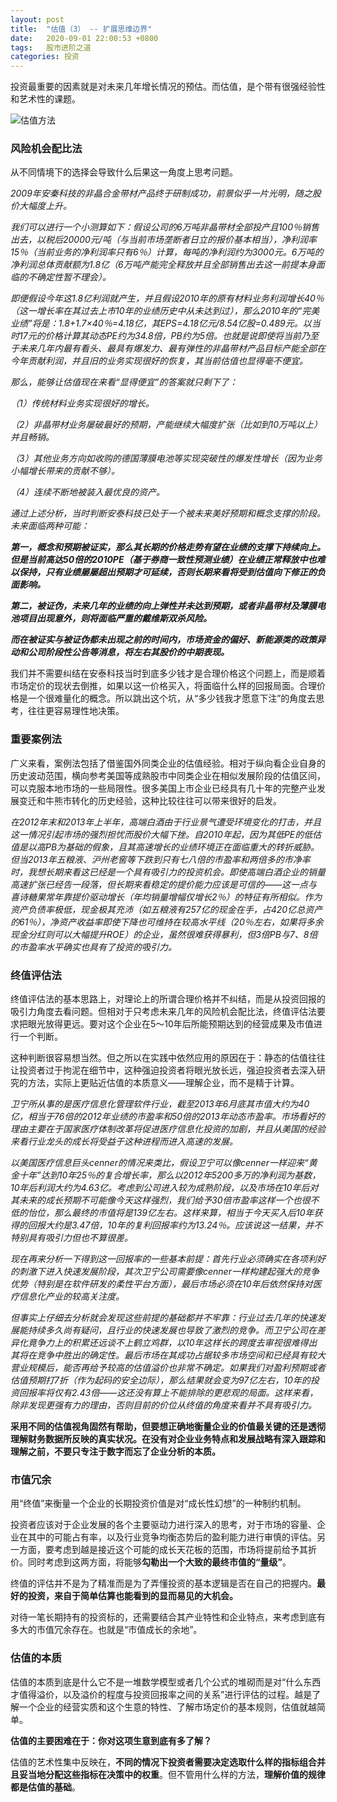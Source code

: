 ```yaml
---
layout: post
title:  "估值（3） -- 扩展思维边界"
date:   2020-09-01 22:00:53 +0800
tags:   股市进阶之道
categories: 投资
---
```


投资最重要的因素就是对未来几年增长情况的预估。而估值，是个带有很强经验性和艺术性的课题。

![估值方法](https://github.com/zzyang/zzyang.github.io/blob/master/_posts/pic/00168.jpeg?raw=true)

### 风险机会配比法

从不同情境下的选择会导致什么后果这一角度上思考问题。

<i>

2009年安秦科技的非晶合金带材产品终于研制成功，前景似乎一片光明，随之股价大幅度上升。

我们可以进行一个小测算如下：假设公司的6万吨非晶带材全部投产且100％销售出去，以税后20000元/吨（与当前市场垄断者日立的报价基本相当），净利润率15％（当前业务的净利润率只有6％）计算，每吨的净利润约为3000元。6万吨的净利润总体贡献额为1.8亿（6万吨产能完全释放并且全部销售出去这一前提本身面临的不确定性暂不理会）。

即便假设今年这1.8亿利润就产生，并且假设2010年的原有材料业务利润增长40％（这一增长率在其过去上市10年的业绩历史中从未达到过），那么2010年的“完美业绩”将是：1.8+1.7×40％=4.18亿，其EPS=4.18亿元/8.54亿股=0.489元。以当时17元的价格计算其动态PE约为34.8倍，PB约为5倍。也就是说即使将当前乃至于未来几年内最有看头、最具有爆发力、最有弹性的非晶带材产品目标产能全部在今年贡献利润，并且旧的业务实现很好的恢复，其当前估值也显得毫不便宜。

那么，能够让估值现在来看“显得便宜”的答案就只剩下了：

（1）传统材料业务实现很好的增长。

（2）非晶带材业务屡破最好的预期，产能继续大幅度扩张（比如到10万吨以上）并且畅销。

（3）其他业务方向如收购的德国薄膜电池等实现突破性的爆发性增长（因为业务小幅增长带来的贡献不够）。

（4）连续不断地被装入最优良的资产。

通过上述分析，当时判断安泰科技已处于一个被未来美好预期和概念支撑的阶段。未来面临两种可能：

<b>

第一，概念和预期被证实，那么其长期的价格走势有望在业绩的支撑下持续向上。但是当前高达50倍的2010PE（基于券商一致性预测业绩）在业绩正常释放中也难以保持，只有业绩屡屡超出预期才可延续，否则长期来看将受到估值向下修正的负面影响。

第二，被证伪，未来几年的业绩的向上弹性并未达到预期，或者非晶带材及薄膜电池项目出现意外，则将面临严重的戴维斯双杀风险。

而在被证实与被证伪都未出现之前的时间内，市场资金的偏好、新能源类的政策异动和公司阶段性公告等消息，将左右其股价的中期表现。

</b>

</i>

我们并不需要纠结在安泰科技当时到底多少钱才是合理价格这个问题上，而是顺着市场定价的现状去倒推，如果以这一价格买入，将面临什么样的回报局面。合理价格是一个很难量化的概念。所以跳出这个坑，从“多少钱我才愿意下注”的角度去思考，往往更容易理性地决策。

### 重要案例法

广义来看，案例法包括了借鉴国外同类企业的估值经验。相对于纵向看企业自身的历史波动范围，横向参考美国等成熟股市中同类企业在相似发展阶段的估值区间，可以克服本地市场的一些局限性。很多美国上市企业已经具有几十年的完整产业发展变迁和牛熊市转化的历史经验，这种比较往往可以带来很好的启发。

<i>

在2012年末和2013年上半年，高端白酒由于行业景气遭受环境变化的打击，并且这一情况引起市场的强烈担忧而股价大幅下挫。自2010年起，因为其低PE的低估值是以高PB为基础的假象，且其高速增长的业绩环境正在面临重大的转折威胁。但当2013年五粮液、沪州老窖等下跌到只有七八倍的市盈率和两倍多的市净率时，我想长期来看这已经是一个具有吸引力的投资机会。即使高端白酒企业的销量高速扩张已经告一段落，但长期来看稳定的提价能力应该是可信的——这一点与喜诗糖果常年靠提价驱动增长（年均销量增幅仅增长2％）的特征有所相似。作为资产负债率极低，现金极其充沛（如五粮液有257亿的现金在手，占420亿总资产的61％），净资产收益率即使下降也可维持在较高水平线（20％左右，如果将多余现金分红则可以大幅提升ROE）的企业，虽然很难获得暴利，但3倍PB与7、8倍的市盈率水平确实也具有了投资的吸引力。

</i>

### 终值评估法

终值评估法的基本思路上，对理论上的所谓合理价格并不纠结，而是从投资回报的吸引力角度去看问题。但相对于只考虑未来几年的风险机会配比法，终值评估法要求把眼光放得更远。要对这个企业在5～10年后所能预期达到的经营成果及市值进行一个判断。

这种判断很容易想当然。但之所以在实践中依然应用的原因在于：静态的估值往往让投资者过于拘泥在细节中，这种强迫投资者将眼光放长远，强迫投资者去深入研究的方法，实际上更贴近估值的本质意义——理解企业，而不是精于计算。

<i>

卫宁所从事的是医疗信息化管理软件行业，截至2013年6月底其市值大约为40亿，相当于76倍的2012年业绩的市盈率和50倍的2013年动态市盈率。市场看好的理由主要在于国家医疗体制改革将促进医疗信息化投资的加剧，并且从美国的经验来看行业龙头的成长将受益于这种进程而进入高速的发展。

以美国医疗信息巨头cenner的情况来类比，假设卫宁可以像cenner一样迎来“黄金十年”达到10年25％的复合增长率，那么以2012年5200多万的净利润为基数，10年后利润大约为4.63亿。考虑到公司进入较为成熟阶段，以及市场在10年后对其未来的成长预期不可能像今天这样强烈，我们给予30倍市盈率这样一个也很不低的怡位，那么最终的市值将是139亿左右。这样来算，相当于今天买入后10年获得的回报大约是3.47倍，10年的复利回报率约为13.24％。应该说这一结果，并不特别具有吸引力但也不算很差。

现在再来分析一下得到这一回报率的一些基本前提：首先行业必须确实在各项利好的刺激下进入快速发展阶段，其次卫宁公司需要像cenner一样构建起强大的竞争优势（特别是在软件研发的柔性平台方面），最后市场必须在10年后依然保持对医疗信息化产业的较高关注度。

但事实上仔细去分析就会发现这些前提的基础都并不牢靠：行业过去几年的快速发展能持续多久尚有疑问，且行业的快速发展也导致了激烈的竞争。而卫宁公司在差异化竟争力上的积累还远谈不上鹤立鸡群，以10年这样长的跨度去审视很难得出其将在竞争中胜出的确定性。最后市场在其成功占据较多市场空间和已经具有较大营业规模后，能否再给予较高的估值溢价也非常不确定。如果我们对盈利预期或者估值预期打7折（作为起码的安全边际），那么结果就会变为97亿左右，10年的投资回报率将仅有2.43倍——这还没有算上不能排除的更悲观的局面。这样来看，除非发现更强有力的理由，否则目前的价位从终值的角度来看并不具有吸引力。

</i>

**采用不同的估值视角固然有帮助，但要想正确地衡量企业的价值最关键的还是透彻理解财务数据所反映的真实状况。在没有对企业业务特点和发展战略有深入跟踪和理解之前，不要只专注于数字而忘了企业分析的本质。**

### 市值冗余

用“终值”来衡量一个企业的长期投资价值是对“成长性幻想”的一种制约机制。

投资者应该对于企业发展的各个主要驱动力进行深入的思考，对于市场的容量、企业在其中的可能占有率，以及行业竞争均衡态势后的盈利能力进行审慎的评估。另一方面，要考虑到越是接近这个可能的成长天花板的范围，市场将提前给予其折价。同时考虑到这两方面，将能够**勾勒出一个大致的最终市值的“量级”**。

终值的评估并不是为了精准而是为了弄懂投资的基本逻辑是否在自己的把握内。**最好的投资，来自于简单估算也能看到的显而易见的大机会。**

对待一笔长期持有的投资标的，还需要结合其产业特性和企业特点，来考虑到底有多大的市值冗余存在。也就是“市值成长的余地”。

### 估值的本质

估值的本质到底是什么它不是一堆数学模型或者几个公式的堆砌而是对“什么东西才值得溢价，以及溢价的程度与投资回报率之间的关系”进行评估的过程。越是了解一个企业的经营实质和这个生意的特性、了解市场定价的基本规则，估值就越简单。

**估值的主要困难在于：你对这项生意到底有多了解？**

估值的艺术性集中反映在，**不同的情况下投资者需要决定选取什么样的指标组合并且妥当地分配这些指标在决策中的权重**。但不管用什么样的方法，**理解价值的规律都是估值的基础**。




